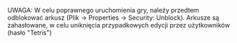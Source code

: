 UWAGA: W celu poprawnego uruchomienia gry, należy przedtem odblokować arkusz (Plik -> Properties -> Security: Unblock). 
Arkusze są zahasłowane, w celu uniknięcia przypadkowych edycji przez użytkowników (hasło "Tetris")
